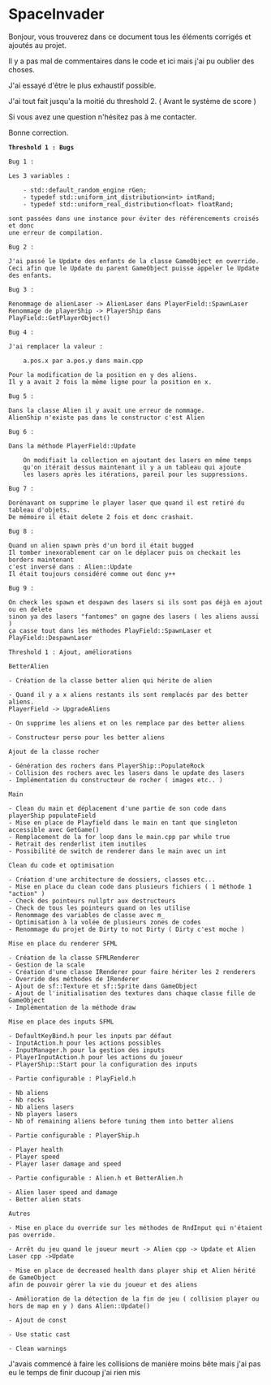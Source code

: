 # SpaceInvader

Bonjour, vous trouverez dans ce document tous les éléments corrigés et ajoutés au projet.

Il y a pas mal de commentaires dans le code et ici mais j'ai pu oublier des choses.

J'ai essayé d'être le plus exhaustif possible. 

J'ai tout fait jusqu'a la moitié du threshold 2. ( Avant le système de score )

Si vous avez une question n'hésitez pas à me contacter.

Bonne correction.

**`Threshold 1 : Bugs`**

`Bug 1 : `

	Les 3 variables : 

		- std::default_random_engine rGen;
		- typedef std::uniform_int_distribution<int> intRand;
		- typedef std::uniform_real_distribution<float> floatRand;

	sont passées dans une instance pour éviter des référencements croisés et donc
	une erreur de compilation.

`Bug 2 :`
	
	J'ai passé le Update des enfants de la classe GameObject en override.
	Ceci afin que le Update du parent GameObject puisse appeler le Update des enfants.

`Bug 3 :`

 	Renommage de alienLaser -> AlienLaser dans PlayerField::SpawnLaser
	Renommage de playerShip -> PlayerShip dans PlayField::GetPlayerObject()

`Bug 4 :`

	J'ai remplacer la valeur : 
	
		a.pos.x par a.pos.y dans main.cpp

	Pour la modification de la position en y des aliens.
	Il y a avait 2 fois la même ligne pour la position en x.

`Bug 5 : `

	Dans la classe Alien il y avait une erreur de nommage.
	AlienShip n'existe pas dans le constructor c'est Alien

`Bug 6 : `

	Dans la méthode PlayerField::Update 

		On modifiait la collection en ajoutant des lasers en même temps 
		qu'on itérait dessus maintenant il y a un tableau qui ajoute 
		les lasers après les itérations, pareil pour les suppressions.

`Bug 7 : `

	Dorénavant on supprime le player laser que quand il est retiré du tableau d'objets.
	De mémoire il était delete 2 fois et donc crashait.

`Bug 8 : `

	Quand un alien spawn près d'un bord il était bugged 
	Il tomber inexorablement car on le déplacer puis on checkait les borders maintenant 
	c'est inversé dans : Alien::Update
	Il était toujours considéré comme out donc y++

`Bug 9 : `

	On check les spawn et despawn des lasers si ils sont pas déjà en ajout ou en delete
	sinon ya des lasers "fantomes" on gagne des lasers ( les aliens aussi ) 
	ça casse tout dans les méthodes PlayField::SpawnLaser et PlayField::DespawnLaser


`Threshold 1 : Ajout, améliorations`


`BetterAlien`

	- Création de la classe better alien qui hérite de alien

	- Quand il y a x aliens restants ils sont remplacés par des better aliens.
	PlayerField -> UpgradeAliens

	- On supprime les aliens et on les remplace par des better aliens

	- Constructeur perso pour les better aliens

`Ajout de la classe rocher`

	- Génération des rochers dans PlayerShip::PopulateRock
	- Collision des rochers avec les lasers dans le update des lasers
	- Implémentation du constructeur de rocher ( images etc.. )

`Main`
	
	- Clean du main et déplacement d'une partie de son code dans playerShip populateField
	- Mise en place de Playfield dans le main en tant que singleton accessible avec GetGame()
	- Remplacement de la for loop dans le main.cpp par while true
	- Retrait des renderlist item inutiles
	- Possibilité de switch de renderer dans le main avec un int

`Clean du code et optimisation`

	- Création d'une architecture de dossiers, classes etc...
	- Mise en place du clean code dans plusieurs fichiers ( 1 méthode 1 "action" )
	- Check des pointeurs nullptr aux destructeurs
	- Check de tous les pointeurs quand on les utilise
	- Renommage des variables de classe avec m_
	- Optimisation à la volée de plusieurs zones de codes
	- Renommage du projet de Dirty to not Dirty ( Dirty c'est moche )

`Mise en place du renderer SFML`

	- Création de la classe SFMLRenderer
	- Gestion de la scale
	- Création d'une classe IRenderer pour faire hériter les 2 renderers
	- Override des méthodes de IRenderer
	- Ajout de sf::Texture et sf::Sprite dans GameObject
	- Ajout de l'initialisation des textures dans chaque classe fille de GameObject
	- Implémentation de la méthode draw 

`Mise en place des inputs SFML`

	- DefaultKeyBind.h pour les inputs par défaut
	- InputAction.h pour les actions possibles
	- InputManager.h pour la gestion des inputs
	- PlayerInputAction.h pour les actions du joueur
	- PlayerShip::Start pour la configuration des inputs

`- Partie configurable : PlayField.h`

	- Nb aliens
	- Nb rocks
	- Nb aliens lasers
	- Nb players lasers
	- Nb of remaining aliens before tuning them into better aliens

`- Partie configurable : PlayerShip.h`

	- Player health 
	- Player speed
	- Player laser damage and speed

`- Partie configurable : Alien.h et BetterAlien.h`
	
	- Alien laser speed and damage
	- Better alien stats

`Autres`

	- Mise en place du override sur les méthodes de RndInput qui n'étaient pas override.

 	- Arrêt du jeu quand le joueur meurt -> Alien cpp -> Update et Alien Laser cpp ->Update

	- Mise en place de decreased health dans player ship et Alien hérité de GameObject
	afin de pouvoir gérer la vie du joueur et des aliens

	- Amélioration de la détection de la fin de jeu ( collision player ou hors de map en y ) dans Alien::Update()

	- Ajout de const

	- Use static cast 

	- Clean warnings
J'avais commencé à faire les collisions de manière moins bête mais j'ai pas eu le temps de finir ducoup
j'ai rien mis